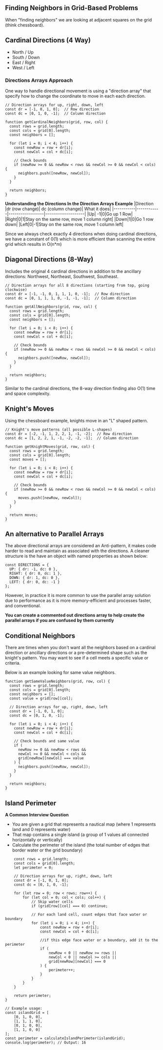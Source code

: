 ## Finding Neighbors in Grid-Based Problems
When "finding neighbors" we are looking at adjacent squares on the grid (think chessboard).

## Cardinal Directions (4 Way)
- North / Up
- South / Down
- East / Right
- West / Left

### Directions Arrays Approach
One way to handle directional movement is using a "direction array" that specify how to change the coordinate to move in each each direction.
```
// Direction arrays for up, right, down, left
const dr = [-1, 0, 1, 0];  // Row direction
const dc = [0, 1, 0, -1];  // Column direction

function getCardinalNeighbors(grid, row, col) {
  const rows = grid.length;
  const cols = grid[0].length;
  const neighbors = [];
  
  for (let i = 0; i < 4; i++) {
    const newRow = row + dr[i];
    const newCol = col + dc[i];
    
    // Check bounds
    if (newRow >= 0 && newRow < rows && newCol >= 0 && newCol < cols) {
      neighbors.push([newRow, newCol]);
    }
  }
  
  return neighbors;
}
```
**Understanding the Directions In the Direction Arrays Example**
|Direction |dr (row change)| dc (column change)| What it does|
|-----------|------------|------------------|--------------------|
|Up| -1|0|Go up 1 Row|
|Right|0|1|Stay on the same row, move 1 column right|
|Down|1|0|Go 1 row down|
|Left|0|-1|Stay on the same row, move 1 column left|

Since we always check exactly 4 directions when doing cardinal directions, we have a constant of 0(1) which is more efficient than scanning the entire grid which results in O(n*m)

## Diagonal Directions (8-Way)
Includes the original 4 cardinal directions in addition to the ancillary directions: Northwest, Northeast, Southwest, Southeast.
```
// Direction arrays for all 8 directions (starting from top, going clockwise)
const dr = [-1, -1, 0, 1, 1, 1, 0, -1];  // Row direction
const dc = [0, 1, 1, 1, 0, -1, -1, -1];  // Column direction

function getAllNeighbors(grid, row, col) {
  const rows = grid.length;
  const cols = grid[0].length;
  const neighbors = [];
  
  for (let i = 0; i < 8; i++) {
    const newRow = row + dr[i];
    const newCol = col + dc[i];
    
    // Check bounds
    if (newRow >= 0 && newRow < rows && newCol >= 0 && newCol < cols) {
      neighbors.push([newRow, newCol]);
    }
  }
  
  return neighbors;
}
```
Similar to the cardinal directions, the 8-way direction finding also O(1) time and space complexity.

## Knight's Moves
Using the chessboard example, knights move in an "L" shaped pattern.
```
// Knight's move patterns (all possible L-shapes)
const dr = [-2, -1, 1, 2, 2, 1, -1, -2];  // Row direction
const dc = [1, 2, 2, 1, -1, -2, -2, -1];  // Column direction

function getKnightMoves(grid, row, col) {
  const rows = grid.length;
  const cols = grid[0].length;
  const moves = [];
  
  for (let i = 0; i < 8; i++) {
    const newRow = row + dr[i];
    const newCol = col + dc[i];
    
    // Check bounds
    if (newRow >= 0 && newRow < rows && newCol >= 0 && newCol < cols) {
      moves.push([newRow, newCol]);
    }
  }
  
  return moves;
}
```

## An alternative to Parallel Arrays
The above directional arrays are considered an Anti-pattern, it makes code harder to read and maintain as associated with the directions. A cleaner structure is the have an object with named properties as shown below:

```
const DIRECTIONS = {
  UP: { dr: -1, dc: 0 },
  RIGHT: { dr: 0, dc: 1 },
  DOWN: { dr: 1, dc: 0 },
  LEFT: { dr: 0, dc: -1 }
};
```
However, in practice it is more common to use the parallel array solution due to performance as it is more memory-efficient and processes faster, and conventional. 

**You can create a commented out directions array to help create the parallel arrays if you are confused by them currently**

## Conditional Neighbors
There are times when you don't want all the neighbors based on a cardinal direction or ancillary directions or a pre-determined shape such as the knight's pattern. You may want to see if a cell meets a specific value or criteria.

Below is an example looking for same value neighbors.
```
function getSameValueNeighbors(grid, row, col) {
  const rows = grid.length;
  const cols = grid[0].length;
  const neighbors = [];
  const value = grid[row][col];
  
  // Direction arrays for up, right, down, left
  const dr = [-1, 0, 1, 0];
  const dc = [0, 1, 0, -1];
  
  for (let i = 0; i < 4; i++) {
    const newRow = row + dr[i];
    const newCol = col + dc[i];
    
    // Check bounds and same value
    if (
      newRow >= 0 && newRow < rows && 
      newCol >= 0 && newCol < cols &&
      grid[newRow][newCol] === value
    ) {
      neighbors.push([newRow, newCol]);
    }
  }
  
  return neighbors;
}
```

## Island Perimeter 
**A Common Interview Question**
- You are given a grid that represents a nautical map (where 1 represents land and 0 represents water)
- That map contains a single island (a group of 1 values all connected horizontally or vertically)
- Calculate the perimeter of the island (the total number of edges that border water or the grid boundary)
```function calculateIslandPerimeter(grid) {
    const rows = grid.length;
    const cols = grid[0].length;
    let perimeter = 0;
    
    // Direction arrays for up, right, down, left
    const dr = [-1, 0, 1, 0];
    const dc = [0, 1, 0, -1];
    
    for (let row = 0; row < rows; row++) {
        for (let col = 0; col < cols; col++) {
            // Skip water cells
            if (grid[row][col] === 0) continue;
            
            // For each land cell, count edges that face water or boundary
            for (let i = 0; i < 4; i++) {
                const newRow = row + dr[i];
                const newCol = col + dc[i];
                
                //if this edge face water or a boundary, add it to the perimeter
                if (
                    newRow < 0 || newRow >= rows ||
                    newCol < 0 || newCol >= cols ||
                    grid[newRow][newCol] === 0
                ) {
                    perimeter++;
                }
            }
        }
    }
    
    return perimeter;
}

// Example usage:
const islandGrid = [
    [0, 1, 0, 0],
    [1, 1, 1, 0],
    [0, 1, 0, 0],
    [1, 1, 0, 0]
];
const perimeter = calculateIslandPerimeter(islandGrid);
console.log(perimeter); // Output: 16
